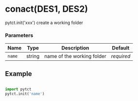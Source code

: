 # conact(DES1, DES2)

pytct.init('xxx') create a working folder

### Parameters
| Name       | Type    | Description                                                          |  Default   |
|------------|---------|----------------------------------------------------------------------|------------|
| `name`      | string  | name of the working folder                                           | *required* |

## Example

```python title="sample 1"

import pytct
pytct.init('name')

```
